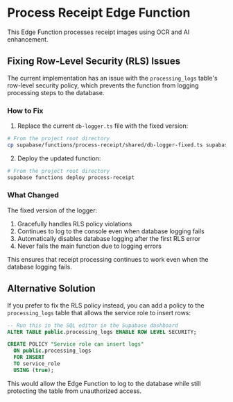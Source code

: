 # Process Receipt Edge Function

This Edge Function processes receipt images using OCR and AI enhancement.

## Fixing Row-Level Security (RLS) Issues

The current implementation has an issue with the `processing_logs` table's row-level security policy, which prevents the function from logging processing steps to the database.

### How to Fix

1. Replace the current `db-logger.ts` file with the fixed version:

```bash
# From the project root directory
cp supabase/functions/process-receipt/shared/db-logger-fixed.ts supabase/functions/process-receipt/shared/db-logger.ts
```

2. Deploy the updated function:

```bash
# From the project root directory
supabase functions deploy process-receipt
```

### What Changed

The fixed version of the logger:

1. Gracefully handles RLS policy violations
2. Continues to log to the console even when database logging fails
3. Automatically disables database logging after the first RLS error
4. Never fails the main function due to logging errors

This ensures that receipt processing continues to work even when the database logging fails.

## Alternative Solution

If you prefer to fix the RLS policy instead, you can add a policy to the `processing_logs` table that allows the service role to insert rows:

```sql
-- Run this in the SQL editor in the Supabase dashboard
ALTER TABLE public.processing_logs ENABLE ROW LEVEL SECURITY;

CREATE POLICY "Service role can insert logs"
  ON public.processing_logs
  FOR INSERT
  TO service_role
  USING (true);
```

This would allow the Edge Function to log to the database while still protecting the table from unauthorized access.
